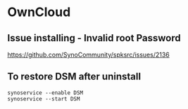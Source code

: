 # OwnCloud

## Issue installing - Invalid root Password

https://github.com/SynoCommunity/spksrc/issues/2136


## To restore DSM after uninstall

    synoservice --enable DSM
    synoservice --start DSM